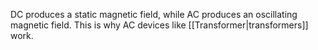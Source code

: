 DC produces a static magnetic field, while AC produces an oscillating magnetic field. This is why AC devices like [[Transformer|transformers]] work.